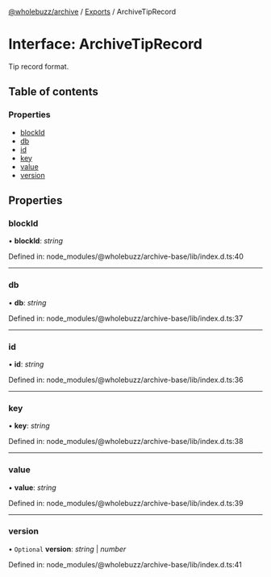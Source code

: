 [@wholebuzz/archive](../README.md) / [Exports](../modules.md) / ArchiveTipRecord

# Interface: ArchiveTipRecord

Tip record format.

## Table of contents

### Properties

- [blockId](archivetiprecord.md#blockid)
- [db](archivetiprecord.md#db)
- [id](archivetiprecord.md#id)
- [key](archivetiprecord.md#key)
- [value](archivetiprecord.md#value)
- [version](archivetiprecord.md#version)

## Properties

### blockId

• **blockId**: *string*

Defined in: node_modules/@wholebuzz/archive-base/lib/index.d.ts:40

___

### db

• **db**: *string*

Defined in: node_modules/@wholebuzz/archive-base/lib/index.d.ts:37

___

### id

• **id**: *string*

Defined in: node_modules/@wholebuzz/archive-base/lib/index.d.ts:36

___

### key

• **key**: *string*

Defined in: node_modules/@wholebuzz/archive-base/lib/index.d.ts:38

___

### value

• **value**: *string*

Defined in: node_modules/@wholebuzz/archive-base/lib/index.d.ts:39

___

### version

• `Optional` **version**: *string* \| *number*

Defined in: node_modules/@wholebuzz/archive-base/lib/index.d.ts:41
